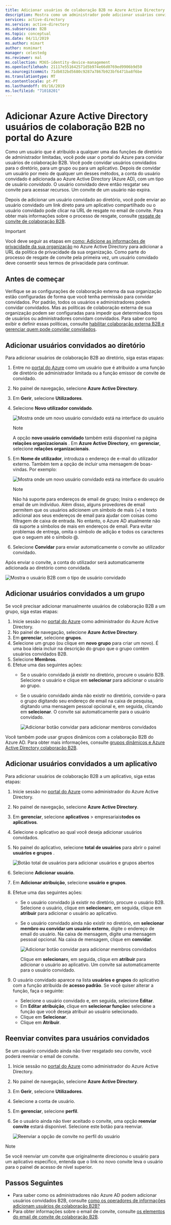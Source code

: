 ```yaml
---
title: Adicionar usuários de colaboração B2B no Azure Active Directory de portal do Azure | Microsoft Docs
description: Mostra como um administrador pode adicionar usuários convidados ao diretório de uma organização parceira usando a colaboração B2B do Azure Active Directory (Azure AD).
services: active-directory
ms.service: active-directory
ms.subservice: B2B
ms.topic: conceptual
ms.date: 04/11/2019
ms.author: mimart
author: msmimart
manager: celestedg
ms.reviewer: mal
ms.collection: M365-identity-device-management
ms.openlocfilehash: 21117e551642571d5b974e66d0769ed9906b9d50
ms.sourcegitcommit: 71db032bd5680c9287a7867b923bf6471ba8f6be
ms.translationtype: MT
ms.contentlocale: pt-PT
ms.lasthandoff: 09/16/2019
ms.locfileid: "71018201"
---
```

# <a name="add-azure-active-directory-b2b-collaboration-users-in-the-azure-portal"></a>Adicionar Azure Active Directory usuários de colaboração B2B no portal do Azure

Como um usuário que é atribuído a qualquer uma das funções de diretório de administrador limitadas, você pode usar o portal do Azure para convidar usuários de colaboração B2B. Você pode convidar usuários convidados para o diretório, para um grupo ou para um aplicativo. Depois de convidar um usuário por meio de qualquer um desses métodos, a conta do usuário convidado é adicionada ao Azure Active Directory (Azure AD), com um tipo de usuário *convidado*. O usuário convidado deve então resgatar seu convite para acessar recursos. Um convite de um usuário não expira.

Depois de adicionar um usuário convidado ao diretório, você pode enviar ao usuário convidado um link direto para um aplicativo compartilhado ou o usuário convidado pode clicar na URL de resgate no email de convite. Para obter mais informações sobre o processo de resgate, consulte [resgate de convite de colaboração B2B](redemption-experience.md).

> [!IMPORTANT]
> Você deve seguir as etapas em [como: Adicione as informações de privacidade da sua organização](https://aka.ms/adprivacystatement) no Azure Active Directory para adicionar a URL da política de privacidade da sua organização. Como parte do processo de resgate de convite pela primeira vez, um usuário convidado deve consentir seus termos de privacidade para continuar. 

## <a name="before-you-begin"></a>Antes de começar

Verifique se as configurações de colaboração externa da sua organização estão configuradas de forma que você tenha permissão para convidar convidados. Por padrão, todos os usuários e administradores podem convidar convidados. Mas as políticas de colaboração externa de sua organização podem ser configuradas para impedir que determinados tipos de usuários ou administradores convidam convidados. Para saber como exibir e definir essas políticas, consulte [habilitar colaboração externa B2B e gerenciar quem pode convidar convidados](delegate-invitations.md).

## <a name="add-guest-users-to-the-directory"></a>Adicionar usuários convidados ao diretório

Para adicionar usuários de colaboração B2B ao diretório, siga estas etapas:

1. Entre no [portal do Azure](https://portal.azure.com) como um usuário que é atribuído a uma função de diretório de administrador limitada ou a função emissor de convite de convidado.
2. No painel de navegação, selecione **Azure Active Directory**.
3. Em **Gerir**, selecione **Utilizadores**.
4. Selecione **Novo utilizador convidado**.

   ![Mostra onde um novo usuário convidado está na interface do usuário](./media/add-users-administrator/NewGuestUser-Directory.png) 
 
   > [!NOTE]
   > A opção **novo usuário convidado** também está disponível na página **relações organizacionais** . Em **Azure Active Directory**, em **gerenciar**, selecione **relações organizacionais**.

5. Em **Nome de utilizador**, introduza o endereço de e-mail do utilizador externo. Também tem a opção de incluir uma mensagem de boas-vindas. Por exemplo:

   ![Mostra onde um novo usuário convidado está na interface do usuário](./media/add-users-administrator/InviteGuest.png) 

    > [!NOTE]
    > Não há suporte para endereços de email de grupo; Insira o endereço de email de um indivíduo. Além disso, alguns provedores de email permitem que os usuários adicionem um símbolo de mais (+) e texto adicional aos seus endereços de email para ajudar com coisas como filtragem de caixa de entrada. No entanto, o Azure AD atualmente não dá suporte a símbolos de mais em endereços de email. Para evitar problemas de entrega, omita o símbolo de adição e todos os caracteres que o seguem até o símbolo @.

6. Selecione **Convidar** para enviar automaticamente o convite ao utilizador convidado. 
 
Após enviar o convite, a conta do utilizador será automaticamente adicionada ao diretório como convidada.


![Mostra o usuário B2B com o tipo de usuário convidado](./media/add-users-administrator/GuestUserType.png)  

## <a name="add-guest-users-to-a-group"></a>Adicionar usuários convidados a um grupo
Se você precisar adicionar manualmente usuários de colaboração B2B a um grupo, siga estas etapas:

1. Inicie sessão no [portal do Azure](https://portal.azure.com) como administrador do Azure Active Directory.
2. No painel de navegação, selecione **Azure Active Directory**.
3. Em **gerenciar**, selecione **grupos**.
4. Selecione um grupo (ou clique em **novo grupo** para criar um novo). É uma boa ideia incluir na descrição do grupo que o grupo contém usuários convidados B2B.
5. Selecione **Membros**. 
6. Efetue uma das seguintes ações:
   - Se o usuário convidado já existir no diretório, procure o usuário B2B. Selecione o usuário e clique em **selecionar** para adicionar o usuário ao grupo.
   - Se o usuário convidado ainda não existir no diretório, convide-o para o grupo digitando seu endereço de email na caixa de pesquisa, digitando uma mensagem pessoal opcional e, em seguida, clicando em **selecionar**. O convite sai automaticamente para o usuário convidado.
     
     ![Adicionar botão convidar para adicionar membros convidados](./media/add-users-administrator/GroupInvite.png)
   
Você também pode usar grupos dinâmicos com a colaboração B2B do Azure AD. Para obter mais informações, consulte [grupos dinâmicos e Azure Active Directory colaboração B2B](use-dynamic-groups.md).

## <a name="add-guest-users-to-an-application"></a>Adicionar usuários convidados a um aplicativo

Para adicionar usuários de colaboração B2B a um aplicativo, siga estas etapas:

1. Inicie sessão no [portal do Azure](https://portal.azure.com) como administrador do Azure Active Directory.
2. No painel de navegação, selecione **Azure Active Directory**.
3. Em **gerenciar**, selecione **aplicativos** > empresariais**todos os aplicativos**.
4. Selecione o aplicativo ao qual você deseja adicionar usuários convidados.
5. No painel do aplicativo, selecione **total de usuários** para abrir o painel **usuários e grupos** .

    ![Botão total de usuários para adicionar usuários e grupos abertos](./media/add-users-administrator/AppUsersAndGroups.png)

6. Selecione **Adicionar usuário**.
7. Em **Adicionar atribuição**, selecione **usuário e grupos**.
8. Efetue uma das seguintes ações:
   - Se o usuário convidado já existir no diretório, procure o usuário B2B. Selecione o usuário, clique em **selecionar**e, em seguida, clique em **atribuir** para adicionar o usuário ao aplicativo.
   - Se o usuário convidado ainda não existir no diretório, em **selecionar membro ou convidar um usuário externo**, digite o endereço de email do usuário. Na caixa de mensagem, digite uma mensagem pessoal opcional. Na caixa de mensagem, clique em **convidar**.
           
       ![Adicionar botão convidar para adicionar membros convidados](./media/add-users-administrator/AppInviteUsers.png)
   
      Clique em **selecionar**e, em seguida, clique em **atribuir** para adicionar o usuário ao aplicativo. Um convite sai automaticamente para o usuário convidado.

9. O usuário convidado aparece na lista **usuários e grupos** do aplicativo com a função atribuída de **acesso padrão**. Se você quiser alterar a função, faça o seguinte:
   - Selecione o usuário convidado e, em seguida, selecione **Editar**. 
   - Em **Editar atribuição**, clique em **selecionar função**e selecione a função que você deseja atribuir ao usuário selecionado.
   - Clique em **Selecionar**.
   - Clique em **Atribuir**.
 
## <a name="resend-invitations-to-guest-users"></a>Reenviar convites para usuários convidados

Se um usuário convidado ainda não tiver resgatado seu convite, você poderá reenviar o email de convite.

1. Inicie sessão no [portal do Azure](https://portal.azure.com) como administrador do Azure Active Directory.
2. No painel de navegação, selecione **Azure Active Directory**.
3. Em **Gerir**, selecione **Utilizadores**.
5. Selecione a conta de usuário.
6. Em **gerenciar**, selecione **perfil**.
7. Se o usuário ainda não tiver aceitado o convite, uma opção **reenviar convite** estará disponível. Selecione este botão para reenviar.

   ![Reenviar a opção de convite no perfil do usuário](./media/add-users-administrator/Resend-Invitation.png)

> [!NOTE]
> Se você reenviar um convite que originalmente direcionou o usuário para um aplicativo específico, entenda que o link no novo convite leva o usuário para o painel de acesso de nível superior.

## <a name="next-steps"></a>Passos Seguintes

- Para saber como os administradores não Azure AD podem adicionar usuários convidados B2B, consulte [como os operadores de informações adicionam usuários de colaboração B2B?](add-users-information-worker.md)
- Para obter informações sobre o email de convite, consulte [os elementos do email de convite de colaboração B2B](invitation-email-elements.md).

